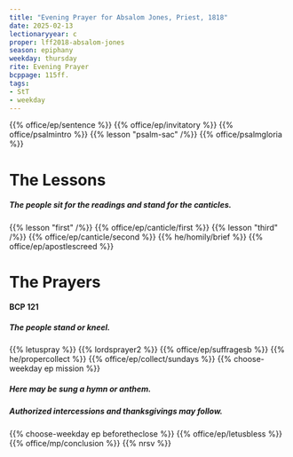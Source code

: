 ```yaml
---
title: "Evening Prayer for Absalom Jones, Priest, 1818"
date: 2025-02-13
lectionaryyear: c
proper: lff2018-absalom-jones
season: epiphany
weekday: thursday
rite: Evening Prayer
bcppage: 115ff.
tags:
- StT
- weekday
---
```

{{% office/ep/sentence %}}
{{% office/ep/invitatory %}}
{{% office/psalmintro %}}
{{% lesson "psalm-sac" /%}}
{{% office/psalmgloria %}}
# The Lessons
##### The people sit for the readings and stand for the canticles.
{{% lesson "first" /%}}
{{% office/ep/canticle/first %}}
{{% lesson "third" /%}}
{{% office/ep/canticle/second %}}
{{% he/homily/brief %}}
{{% office/ep/apostlescreed %}}
# The Prayers
#### BCP 121
##### The people stand or kneel.
{{% letuspray %}}
{{% lordsprayer2 %}}
{{% office/ep/suffragesb %}}
{{% he/propercollect %}}
{{% office/ep/collect/sundays %}}
{{% choose-weekday ep mission %}}
##### Here may be sung a hymn or anthem.
##### Authorized intercessions and thanksgivings may follow.
{{% choose-weekday ep beforetheclose %}}
{{% office/ep/letusbless %}}
{{% office/mp/conclusion %}}
{{% nrsv %}}

